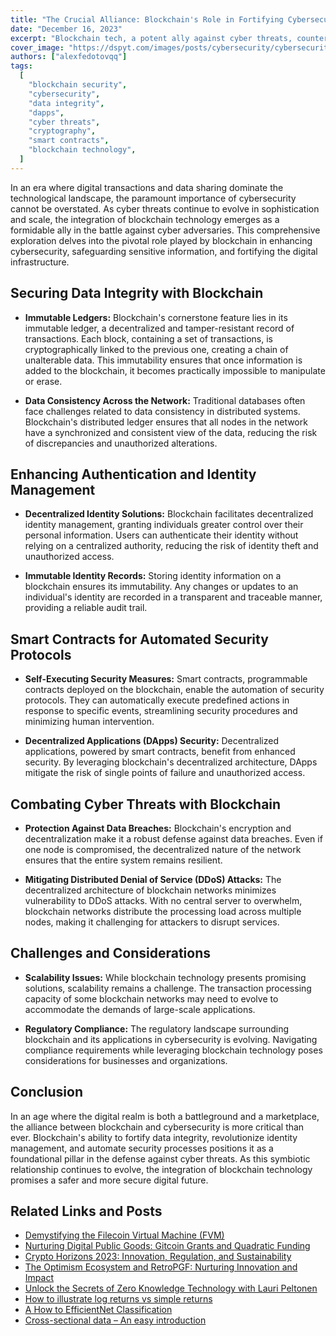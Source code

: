 ```yaml
---
title: "The Crucial Alliance: Blockchain's Role in Fortifying Cybersecurity"
date: "December 16, 2023"
excerpt: "Blockchain tech, a potent ally against cyber threats, counters evolving challenges in scale and sophistication, bolstering the fight against adversaries."
cover_image: "https://dspyt.com/images/posts/cybersecurity/cybersecurity.webp"
authors: ["alexfedotovqq"]
tags:
  [
    "blockchain security",
    "cybersecurity",
    "data integrity",
    "dapps",
    "cyber threats",
    "cryptography",
    "smart contracts",
    "blockchain technology",
  ]
---
```


In an era where digital transactions and data sharing dominate the technological landscape, the paramount importance of cybersecurity cannot be overstated. As cyber threats continue to evolve in sophistication and scale, the integration of blockchain technology emerges as a formidable ally in the battle against cyber adversaries. This comprehensive exploration delves into the pivotal role played by blockchain in enhancing cybersecurity, safeguarding sensitive information, and fortifying the digital infrastructure.

## Securing Data Integrity with Blockchain

- **Immutable Ledgers:**
  Blockchain's cornerstone feature lies in its immutable ledger, a decentralized and tamper-resistant record of transactions. Each block, containing a set of transactions, is cryptographically linked to the previous one, creating a chain of unalterable data. This immutability ensures that once information is added to the blockchain, it becomes practically impossible to manipulate or erase.

- **Data Consistency Across the Network:**
  Traditional databases often face challenges related to data consistency in distributed systems. Blockchain's distributed ledger ensures that all nodes in the network have a synchronized and consistent view of the data, reducing the risk of discrepancies and unauthorized alterations.

## Enhancing Authentication and Identity Management

- **Decentralized Identity Solutions:**
  Blockchain facilitates decentralized identity management, granting individuals greater control over their personal information. Users can authenticate their identity without relying on a centralized authority, reducing the risk of identity theft and unauthorized access.

- **Immutable Identity Records:**
  Storing identity information on a blockchain ensures its immutability. Any changes or updates to an individual's identity are recorded in a transparent and traceable manner, providing a reliable audit trail.

## Smart Contracts for Automated Security Protocols

- **Self-Executing Security Measures:**
  Smart contracts, programmable contracts deployed on the blockchain, enable the automation of security protocols. They can automatically execute predefined actions in response to specific events, streamlining security procedures and minimizing human intervention.

- **Decentralized Applications (DApps) Security:**
  Decentralized applications, powered by smart contracts, benefit from enhanced security. By leveraging blockchain's decentralized architecture, DApps mitigate the risk of single points of failure and unauthorized access.

## Combating Cyber Threats with Blockchain

- **Protection Against Data Breaches:**
  Blockchain's encryption and decentralization make it a robust defense against data breaches. Even if one node is compromised, the decentralized nature of the network ensures that the entire system remains resilient.

- **Mitigating Distributed Denial of Service (DDoS) Attacks:**
  The decentralized architecture of blockchain networks minimizes vulnerability to DDoS attacks. With no central server to overwhelm, blockchain networks distribute the processing load across multiple nodes, making it challenging for attackers to disrupt services.

## Challenges and Considerations

- **Scalability Issues:**
  While blockchain technology presents promising solutions, scalability remains a challenge. The transaction processing capacity of some blockchain networks may need to evolve to accommodate the demands of large-scale applications.

- **Regulatory Compliance:**
  The regulatory landscape surrounding blockchain and its applications in cybersecurity is evolving. Navigating compliance requirements while leveraging blockchain technology poses considerations for businesses and organizations.

## Conclusion

In an age where the digital realm is both a battleground and a marketplace, the alliance between blockchain and cybersecurity is more critical than ever. Blockchain's ability to fortify data integrity, revolutionize identity management, and automate security processes positions it as a foundational pillar in the defense against cyber threats. As this symbiotic relationship continues to evolve, the integration of blockchain technology promises a safer and more secure digital future.

## Related Links and Posts

- [Demystifying the Filecoin Virtual Machine (FVM)](https://dspyt.com/Filecoin-architecture)
- [Nurturing Digital Public Goods: Gitcoin Grants and Quadratic Funding](https://dspyt.com/influence-gitcoin-grants)
- [Crypto Horizons 2023: Innovation, Regulation, and Sustainability](https://dspyt.com/Crypto-Horizons-2023-Navigating-Innovation-Regulation-and-Sustainability)
- [The Optimism Ecosystem and RetroPGF: Nurturing Innovation and Impact](https://dspyt.com/optimism-ecosystem-and-retro-pgf)
- [Unlock the Secrets of Zero Knowledge Technology with Lauri Peltonen](https://dspyt.com/zero-knowledge-technology)
- [How to illustrate log returns vs simple returns](https://dspyt.com/simple-returns-log-return-and-volatility-simple-introduction)
- [A How to EfficientNet Classification](https://dspyt.com/efficientnet-classification)
- [Cross-sectional data – An easy introduction](https://dspyt.com/cross-sectional-data-an-easy-introduction)
